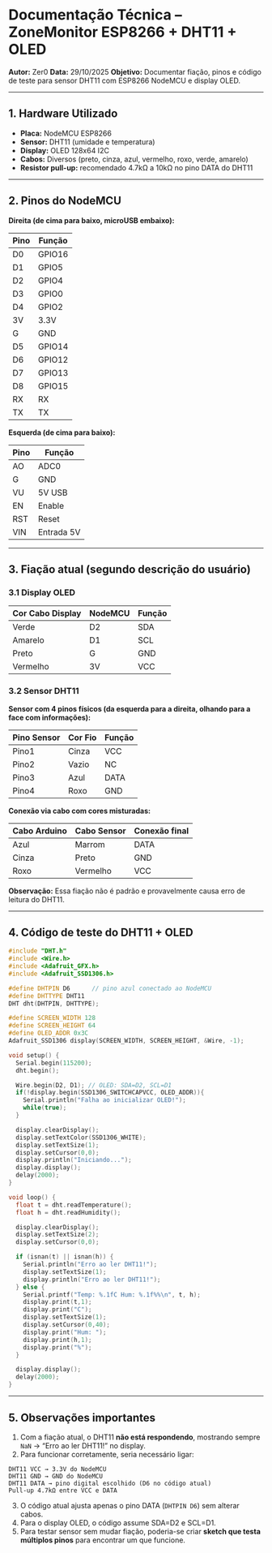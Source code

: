 # Documentação Técnica – ZoneMonitor ESP8266 + DHT11 + OLED

**Autor:** Zer0
**Data:** 29/10/2025
**Objetivo:** Documentar fiação, pinos e código de teste para sensor DHT11 com ESP8266 NodeMCU e display OLED.

---

## 1. Hardware Utilizado

* **Placa:** NodeMCU ESP8266
* **Sensor:** DHT11 (umidade e temperatura)
* **Display:** OLED 128x64 I2C
* **Cabos:** Diversos (preto, cinza, azul, vermelho, roxo, verde, amarelo)
* **Resistor pull-up:** recomendado 4.7kΩ a 10kΩ no pino DATA do DHT11

---

## 2. Pinos do NodeMCU

**Direita (de cima para baixo, microUSB embaixo):**

| Pino | Função |
| ---- | ------ |
| D0   | GPIO16 |
| D1   | GPIO5  |
| D2   | GPIO4  |
| D3   | GPIO0  |
| D4   | GPIO2  |
| 3V   | 3.3V   |
| G    | GND    |
| D5   | GPIO14 |
| D6   | GPIO12 |
| D7   | GPIO13 |
| D8   | GPIO15 |
| RX   | RX     |
| TX   | TX     |

**Esquerda (de cima para baixo):**

| Pino | Função     |
| ---- | ---------- |
| AO   | ADC0       |
| G    | GND        |
| VU   | 5V USB     |
| EN   | Enable     |
| RST  | Reset      |
| VIN  | Entrada 5V |

---

## 3. Fiação atual (segundo descrição do usuário)

### 3.1 Display OLED

| Cor Cabo Display | NodeMCU | Função |
| ---------------- | ------- | ------ |
| Verde            | D2      | SDA    |
| Amarelo          | D1      | SCL    |
| Preto            | G       | GND    |
| Vermelho         | 3V      | VCC    |

### 3.2 Sensor DHT11

**Sensor com 4 pinos físicos (da esquerda para a direita, olhando para a face com informações):**

| Pino Sensor | Cor Fio | Função |
| ----------- | ------- | ------ |
| Pino1       | Cinza   | VCC    |
| Pino2       | Vazio   | NC     |
| Pino3       | Azul    | DATA   |
| Pino4       | Roxo    | GND    |

**Conexão via cabo com cores misturadas:**

| Cabo Arduino | Cabo Sensor | Conexão final |
| ------------ | ----------- | ------------- |
| Azul         | Marrom      | DATA          |
| Cinza        | Preto       | GND           |
| Roxo         | Vermelho    | VCC           |

**Observação:** Essa fiação não é padrão e provavelmente causa erro de leitura do DHT11.

---

## 4. Código de teste do DHT11 + OLED

```cpp
#include "DHT.h"
#include <Wire.h>
#include <Adafruit_GFX.h>
#include <Adafruit_SSD1306.h>

#define DHTPIN D6      // pino azul conectado ao NodeMCU
#define DHTTYPE DHT11
DHT dht(DHTPIN, DHTTYPE);

#define SCREEN_WIDTH 128
#define SCREEN_HEIGHT 64
#define OLED_ADDR 0x3C
Adafruit_SSD1306 display(SCREEN_WIDTH, SCREEN_HEIGHT, &Wire, -1);

void setup() {
  Serial.begin(115200);
  dht.begin();

  Wire.begin(D2, D1); // OLED: SDA=D2, SCL=D1
  if(!display.begin(SSD1306_SWITCHCAPVCC, OLED_ADDR)){
    Serial.println("Falha ao inicializar OLED!");
    while(true);
  }

  display.clearDisplay();
  display.setTextColor(SSD1306_WHITE);
  display.setTextSize(1);
  display.setCursor(0,0);
  display.println("Iniciando...");
  display.display();
  delay(2000);
}

void loop() {
  float t = dht.readTemperature();
  float h = dht.readHumidity();

  display.clearDisplay();
  display.setTextSize(2);
  display.setCursor(0,0);

  if (isnan(t) || isnan(h)) {
    Serial.println("Erro ao ler DHT11!");
    display.setTextSize(1);
    display.println("Erro ao ler DHT11!");
  } else {
    Serial.printf("Temp: %.1fC Hum: %.1f%%\n", t, h);
    display.print(t,1);
    display.print("C");
    display.setTextSize(1);
    display.setCursor(0,40);
    display.print("Hum: ");
    display.print(h,1);
    display.print("%");
  }

  display.display();
  delay(2000);
}
```

---

## 5. Observações importantes

1. Com a fiação atual, o DHT11 **não está respondendo**, mostrando sempre `NaN` → “Erro ao ler DHT11!” no display.
2. Para funcionar corretamente, seria necessário ligar:

```
DHT11 VCC → 3.3V do NodeMCU
DHT11 GND → GND do NodeMCU
DHT11 DATA → pino digital escolhido (D6 no código atual)
Pull-up 4.7kΩ entre VCC e DATA
```

3. O código atual ajusta apenas o pino DATA (`DHTPIN D6`) sem alterar cabos.
4. Para o display OLED, o código assume SDA=D2 e SCL=D1.
5. Para testar sensor sem mudar fiação, poderia-se criar **sketch que testa múltiplos pinos** para encontrar um que funcione.

